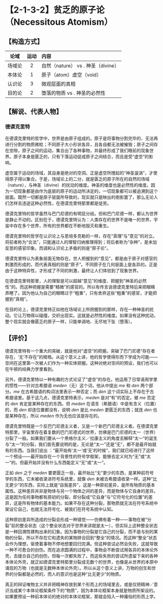 # 【2-1-3-2】贫乏的原子论（Necessitous Atomism）

## 【构造方式】
|  论域  | 运动 | 内容                   |
| :----: | :--: | :--------------------- |
| 场域论 |  2   | 自然（nature） vs . 神圣（divine） |
| 本体论 |  1   |原子（atom）虚空（void） |
| 认识论 |  3   | 微观层面的真相 |
| 目的论 |  2   | 堕落的物质 vs . 神圣的必然性 |

## 【解说、代表人物】
### 德谟克里特
在德谟克里特的哲学中，世界是由原子组成的。原子是将事物分割完毕的、无法再进行分割的物质微粒；不同原子大小形状各异，且各自都无法被摧毁；原子之间存在空隙，原子之间的运动，集合出了各种事物，并最终形成了我们眼前的现象世界。原子本身是匮乏的，只有下落运动促成原子之间结合，而且是受“虚空”的影响。

虚空属于运动的场域，其自身是绝对的空洞。正是虚空所搅起的“神圣漩涡”，才使得原子得以集合。于是，场域论上的二分，就是匮乏的原子所在的自然的场域（nature），与神圣（divine）的扰动的维度。神圣的维度也是必然性的维度。因为一切现象都是由作为底层的原子的运动所决定的，一切现象都可以被追溯到这个层面。既然一切都是原子层面所导致的，现实就只是映出的倒影罢了，那么无论人们怎样去违逆这种必然性，在德谟克里特那里都是徒劳。

德谟克里特的哲学虽然与巴门尼德的有明显分歧。但和巴门尼德一样，都认为世界是静止不动的。区别在于，德谟克里特认为：人类存在的世界不是唯一的世界，宇宙中存在多个世界，所有的世界都在不断地毁灭和重生。

德谟克里特的哲学在认识论上与恩培多克勒的一样，存在“真理”与“意见”的对立。将前者称为“合法”，只能通过人的理智归纳推理得到；将后者称为“杂种”，是未加反思的感官印象。而调和认识论上矛盾的则是“原子论”。

德谟克里特认为表象层面无物存在。世人把握到的“意见”，都是由于原子对感官的刺激而形成的，而代表真相的则是“原子”。不同原子在几何层面上是各异的。正是由于这种特异性，才形成了不同的刺激，最终让人们体验到了现象世界。

在德谟克里特那里，人的理智是可以超越“意见”的维度、把握到“神圣的必然性”的。而这种把握是需要“精微”的感官的。所以有传言说德谟克里特后来把眼睛弄瞎了。因为他认为自己的眼睛过于“粗重”，只有舍弃这些“粗重”的感官，才能把握到“真相”。

在目的论上，德谟克里特正如他在场域论上所把握到的那样，存在一种神圣的扰动。它让万物得以碰撞，交织出现实。这就是必然性的维度。如果没有这种扰动，整个现实就会像匮乏的原子一样，只能单调地、无尽地下坠（堕落）。
## 【评价】

德谟克里特有一个重大的突破，就是他对”虚空“的把握。突破了巴门尼德“存在者存在，‘无’不存在”的桎梏。从这个意义上讲，他的哲学使得形而下学成为可能——空间在这里第一次被人们作为一种实体把握。这种对绝对空间的预设，我们也可以在牛顿的经典力学里看到。

另外，德谟克里特以一种有趣的方式论证了“虚空”的存在。他运用了日常语用学里的惯性——针对古希腊语 *meden*（无）这个词，他从中提出 *me* 和 *den* 两个部分。*me* 在古希腊语的构词法里表示一种否定；而 *den* 这个词实际上不存在于古希腊语里。基于这几点，德谟克里特表示，*meden* 是对“有”的否定。被 *me* 否定的 *den* 肯定是某种存在的东西。但 *meden* 在语言（希腊语）中是有含义（位置）的，而 *den* 却连位置都没有，说明 *den* 是比 *meden* 更匮乏的东西；就连 *den* 也是某种存在，所以 *meden* 作为无也应该是存在的。

德谟克里特既是一个反巴门尼德主义者，又是一个新巴门尼德主义者。在德谟克里特那里，宇宙里存在着复数的巴门尼德式的世界，仿佛是巴门尼德的太一（世界）分裂了一般。如果我们要从一个黑格尔主义／拉康主义的角度去解释“太一”的诞生与“太一”的分裂，我们首先要说明的是，无论是“太一”还是“无”，都不是最开始就有的东西。当我们说出 ：“最开始有‘太一’或‘无’的时候”，我们就已经进行了这样一个预设——最开始存在一个背景性的符号学框架，能够去定义何为“无”或“太一”的。但最开始并没有什么东西能定义“无”或“太一”。

正如 *den* 之于 *meden* 要更匮乏一些，最开始比“无”更少的东西，是某种前符号学的东西，它未被收录进符号系统里，就像 *den* 未被古希腊语收录一样。这种“比无更少”的东西，实际上就是“自我差异”，这是一种原初差异，是所有物质的基本属性。这种差异并非是物体与另一个物体之间的差异，而是物体与它自身的差异。这是因为任何事物都有原初的分裂，即分裂成“它自身”与“它符号化的位置”的差异，这是所有物体的基本能力。如果不存在这种分裂，那物质就无法在符号系统中架设它自己，也就无法符号化、被我们在符号系统中认知。

这种原初差异所造成的分裂会形成一种错觉——仿佛有着一种——事物在被“分裂”前的整全状态（这个整全状态对于世界来讲就是太一），但实际上这种整全状态是一种回溯性建构出来的幻象。因为事物的分裂是它自己的分裂，而不是与别的某物的分裂，所以不存在它和遗失的某物拼合回到“整全”的情况。而这种“整全”状态会作为理想，驱使着事物不停地想要回归完满。但这种尝试必然会失败，这就导致一种不可愈合的创伤。而在追求圆满的过程中，事物会不断尝试用各异的本体论外壳，去缝合自己的创伤，但每一次都失败了。而这些失败的尝试所遗留下来的各种本体论外壳，就正如德谟克里特那里分裂成无数个的世界，也像是从世界的本原中涌现的万物（也就是无数种本体论外壳）。所以从这个意义上讲，万物的创生和世界的分裂都是必然的，而人的意识也是这种“比无更少”的物质。

真正的辩证唯物主义并非把精神存放到某个形而上的场域里去，或是仅把精神／意识当成某个本体论框架条件下的“物质”，因为本体论框架本身就是物质所架设的。如果要预设一种前本体论的绝对的本体论框架，那就会陷入一种庸俗的形而上学。

